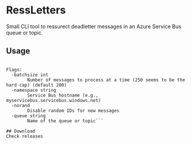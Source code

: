 # RessLetters
Small CLI tool to ressurect deadletter messages in an Azure Service Bus queue or topic.

## Usage
```Usage: ressletters --namespace <hostname> --queue <queue-or-topic> --batchsize <batch-size> [--norand]

Flags:
  -batchsize int
        Number of messages to process at a time (250 seems to be the hard cap) (default 200)
  -namespace string
        Service Bus hostname (e.g., myservicebus.servicebus.windows.net)
  -norand
        Disable random IDs for new messages
  -queue string
        Name of the queue or topic```

## Download
Check releases

